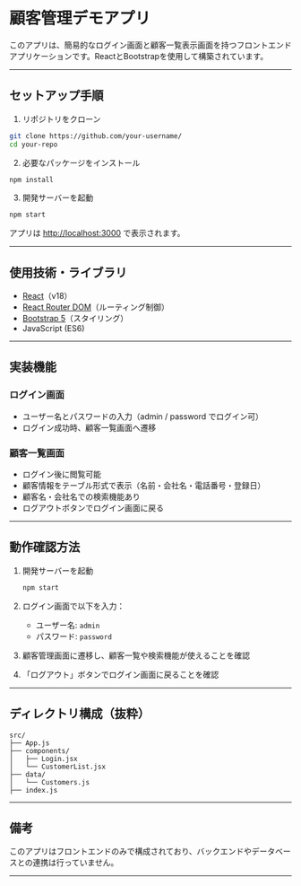 # 顧客管理デモアプリ

このアプリは、簡易的なログイン画面と顧客一覧表示画面を持つフロントエンドアプリケーションです。ReactとBootstrapを使用して構築されています。

---

##  セットアップ手順

1. リポジトリをクローン

```bash
git clone https://github.com/your-username/
cd your-repo
```

2. 必要なパッケージをインストール

```bash
npm install
```

3. 開発サーバーを起動

```bash
npm start
```

アプリは [http://localhost:3000](http://localhost:3000) で表示されます。

---

##  使用技術・ライブラリ

- [React](https://reactjs.org/)（v18）
- [React Router DOM](https://reactrouter.com/)（ルーティング制御）
- [Bootstrap 5](https://getbootstrap.com/)（スタイリング）
- JavaScript (ES6)

---

## 実装機能

###  ログイン画面
- ユーザー名とパスワードの入力（admin / password でログイン可）
- ログイン成功時、顧客一覧画面へ遷移

###  顧客一覧画面
- ログイン後に閲覧可能
- 顧客情報をテーブル形式で表示（名前・会社名・電話番号・登録日）
- 顧客名・会社名での検索機能あり
- ログアウトボタンでログイン画面に戻る

---

##  動作確認方法

1. 開発サーバーを起動
   ```bash
   npm start
   ```

2. ログイン画面で以下を入力：
   - ユーザー名: `admin`
   - パスワード: `password`

3. 顧客管理画面に遷移し、顧客一覧や検索機能が使えることを確認

4. 「ログアウト」ボタンでログイン画面に戻ることを確認

---

##  ディレクトリ構成（抜粋）

```
src/
├── App.js
├── components/
│   ├── Login.jsx
│   └── CustomerList.jsx
├── data/
│   └── Customers.js
├── index.js
```

---

##  備考

このアプリはフロントエンドのみで構成されており、バックエンドやデータベースとの連携は行っていません。

---
